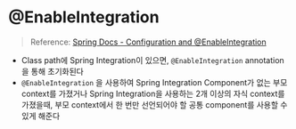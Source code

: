 # @EnableIntegration

> Reference: [Spring Docs - Configuration and @EnableIntegration](https://docs.spring.io/spring-integration/docs/current/reference/html/overview.html#configuration-enable-integration)
>

- Class path에 Spring Integration이 있으면, `@EnableIntegration` annotation을 통해 초기화된다
- `@EnableIntegration` 을 사용하여 Spring Integration Component가 없는 부모 context를 가졌거나 Spring Integration을 사용하는 2개 이상의 자식 context를 가졌을때, 부모 context에서 한 번만 선언되어야 할 공통 component를 사용할 수 있게 해준다
